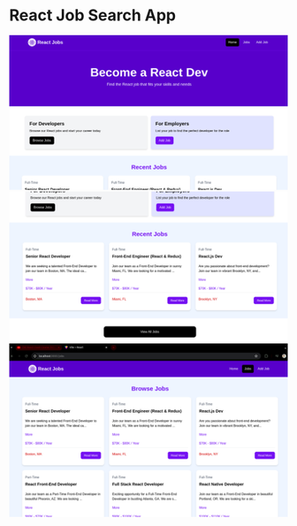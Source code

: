# React Job Search App

<img src="src/assets/image/Screenshot from 2024-06-23 23-32-37.png">
<img src="src/assets/image/Screenshot from 2024-06-23 23-33-09.png">
<img src="src/assets/image/Screenshot from 2024-06-23 23-33-35.png">
